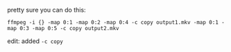 pretty sure you can do this:

    ffmpeg -i {} -map 0:1 -map 0:2 -map 0:4 -c copy output1.mkv -map 0:1 -map 0:3 -map 0:5 -c copy output2.mkv

edit: added `-c copy`

